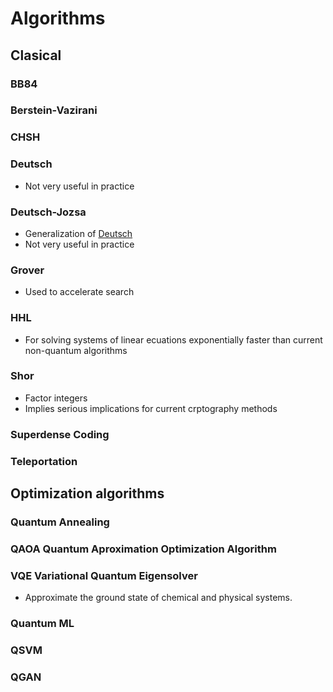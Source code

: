 # Algorithms

## Clasical

### BB84

### Berstein-Vazirani

### CHSH

### Deutsch

- Not very useful in practice

### Deutsch-Jozsa

- Generalization of [Deutsch](#Deutsch)
- Not very useful in practice

### Grover

- Used to accelerate search

### HHL
- For solving systems of linear ecuations exponentially faster than current non-quantum algorithms 

### Shor

- Factor integers
- Implies serious implications for current crptography methods

### Superdense Coding

### Teleportation

## Optimization algorithms

### Quantum Annealing

### QAOA Quantum Aproximation Optimization Algorithm

### VQE Variational Quantum Eigensolver
- Approximate the ground state of chemical and physical systems.

### Quantum ML

### QSVM

### QGAN
